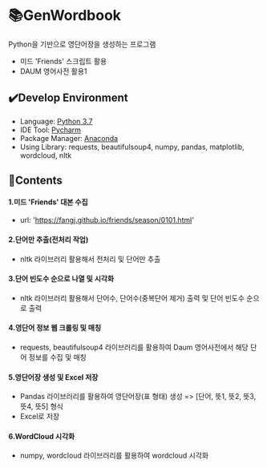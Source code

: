 # :books:GenWordbook
Python을 기반으로 영단어장을 생성하는 프로그램
- 미드 'Friends' 스크립트 활용
- DAUM 영어사전 활용1

## :heavy_check_mark:Develop Environment
- Language: [Python 3.7](http://www.python.org/)
- IDE Tool: [Pycharm](https://www.jetbrains.com/ko-kr/pycharm/)
- Package Manager: [Anaconda](https://www.anaconda.com/)
- Using Library: requests, beautifulsoup4, numpy, pandas, matplotlib, wordcloud, nltk

## :notebook_with_decorative_cover:Contents
#### 1.미드 'Friends' 대본 수집
- url: 'https://fangj.github.io/friends/season/0101.html'

#### 2.단어만 추출(전처리 작업)
- nltk 라이브러리 활용해서 전처리 및 단어만 추출

#### 3.단어 빈도수 순으로 나열 및 시각화
- nltk 라이브러리 활용해서 단어수, 단어수(중복단어 제거) 출력 및 단어 빈도수 순으로 출력

#### 4.영단어 정보 웹 크롤링 및 매칭
- requests, beautifulsoup4 라이브러리를 활용하여 Daum 영어사전에서 해당 단어 정보를 수집 및 매칭

#### 5.영단어장 생성 및 Excel 저장
- Pandas 라이브러리를 활용하여 영단어장(표 형태) 생성 => [단어, 뜻1, 뜻2, 뜻3, 뜻4, 뜻5] 형식
- Excel로 저장

#### 6.WordCloud 시각화
- numpy, wordcloud 라이브러리를 활용하여 wordcloud 시각화

